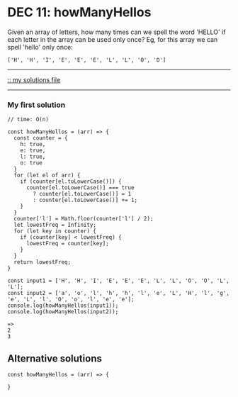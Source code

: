 # DEC 11: howManyHellos

Given an array of letters, how many times can we spell the word 'HELLO' if each letter in the array 
can be used only once? Eg, for this array we can spell 'hello' only once:
```
['H', 'H', 'I', 'E', 'E', 'E', 'L', 'L', 'O', 'O']
```

---

[:: my solutions file](./191211_howManyHellos.js)

---

### My first solution

```
// time: O(n)

const howManyHellos = (arr) => {
  const counter = {
    h: true,
    e: true,
    l: true,
    o: true
  }
  for (let el of arr) {
    if (counter[el.toLowerCase()]) {
      counter[el.toLowerCase()] === true
        ? counter[el.toLowerCase()] = 1
        : counter[el.toLowerCase()] += 1;
    }
  }
  counter['l'] = Math.floor(counter['l'] / 2);
  let lowestFreq = Infinity;
  for (let key in counter) {
    if (counter[key] < lowestFreq) {
      lowestFreq = counter[key];
    }
  }
  return lowestFreq;
}
```

```
const input1 = ['H', 'H', 'I', 'E', 'E', 'E', 'L', 'L', 'O', 'O', 'L', 'L'];
const input2 = ['a', 'o', 'l', 'h', 'h', 'l', 'e', 'L', 'H', 'l', 'g', 'e', 'L', 'l', 'O', 'o', 'l', 'e', 'e'];
console.log(howManyHellos(input1));
console.log(howManyHellos(input2));

=>
2
3
```

## Alternative solutions

```
const howManyHellos = (arr) => {

}
```